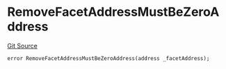# RemoveFacetAddressMustBeZeroAddress
[Git Source](https://github.com/thrackle-io/Tron/blob/8687bd810e678d8633ed877521d2c463c1677949/src/economic/ruleProcessor/nontagged/TaggedRuleProcessorDiamondLib.sol)


```solidity
error RemoveFacetAddressMustBeZeroAddress(address _facetAddress);
```


